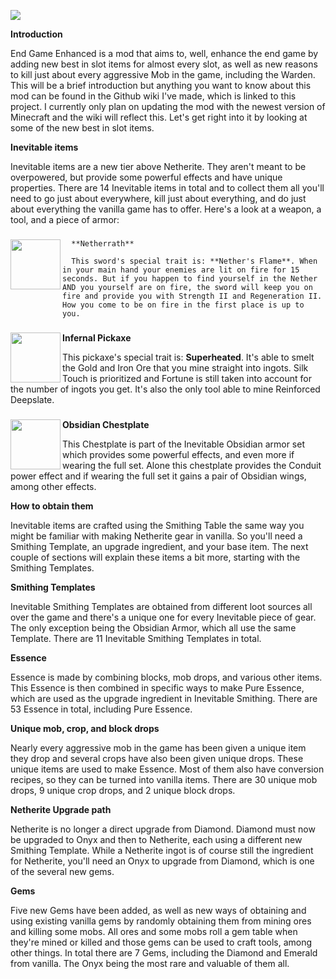 [![](https://img.shields.io/curseforge/dt/973695?logo=curseforge&logoColor=%2329211d&label=Downloads%3A&labelColor=%23F16436&color=%2329211d
)]([https://minecraft.curseforge.com/projects/end-game-enhanced](https://www.curseforge.com/minecraft/mc-mods/end-game-enhanced)https://www.curseforge.com/minecraft/mc-mods/end-game-enhanced)

**Introduction**

End Game Enhanced is a mod that aims to, well, enhance the end game by adding new best in slot items for almost every slot, as well as new reasons to kill just about every aggressive Mob in the game, including the Warden. This will be a brief introduction but anything you want to know about this mod can be found in the Github wiki I've made, which is linked to this project. I currently only plan on updating the mod with the newest version of Minecraft and the wiki will reflect this. Let's get right into it by looking at some of the new best in slot items.

**Inevitable items**

Inevitable items are a new tier above Netherite. They aren't meant to be overpowered, but provide some powerful effects and have unique properties. There are 14 Inevitable items in total and to collect them all you'll need to go just about everywhere, kill just about everything, and do just about everything the vanilla game has to offer. Here's a look at a weapon, a tool, and a piece of armor:

<h3><img align="left" src="https://imgur.com/0r7emKu.gif" height="80" width="80"></h3> 

      **Netherrath**

      This sword's special trait is: **Nether's Flame**. When in your main hand your enemies are lit on fire for 15 seconds. But if you happen to find yourself in the Nether AND you yourself are on fire, the sword will keep you on fire and provide you with Strength II and Regeneration II. How you come to be on fire in the first place is up to you.

<h3><img align="left" src="https://imgur.com/L4nqwPF.gif" height="80" width="80"></h3>

**Infernal Pickaxe**

This pickaxe's special trait is: **Superheated**. It's able to smelt the Gold and Iron Ore that you mine straight into ingots. Silk Touch is prioritized and Fortune is still taken into account for the number of ingots you get. It's also the only tool able to mine Reinforced Deepslate.

<h3><img align="left" src="https://imgur.com/1V3smcc.png" height="80" width="80"></h3>

**Obsidian Chestplate**

This Chestplate is part of the Inevitable Obsidian armor set which provides some powerful effects, and even more if wearing the full set. Alone this chestplate provides the Conduit power effect and if wearing the full set it gains a pair of Obsidian wings, among other effects.

**How to obtain them**

Inevitable items are crafted using the Smithing Table the same way you might be familiar with making Netherite gear in vanilla. So you'll need a Smithing Template, an upgrade ingredient, and your base item. The next couple of sections will explain these items a bit more, starting with the Smithing Templates.

**Smithing Templates**

Inevitable Smithing Templates are obtained from different loot sources all over the game and there's a unique one for every Inevitable piece of gear. The only exception being the Obsidian Armor, which all use the same Template. There are 11 Inevitable Smithing Templates in total.

**Essence**

Essence is made by combining blocks, mob drops, and various other items. This Essence is then combined in specific ways to make Pure Essence, which are used as the upgrade ingredient in Inevitable Smithing. There are 53 Essence in total, including Pure Essence.

**Unique mob, crop, and block drops**

Nearly every aggressive mob in the game has been given a unique item they drop and several crops have also been given unique drops. These unique items are used to make Essence. Most of them also have conversion recipes, so they can be turned into vanilla items. There are 30 unique mob drops, 9 unique crop drops, and 2 unique block drops.

**Netherite Upgrade path**

Netherite is no longer a direct upgrade from Diamond. Diamond must now be upgraded to Onyx and then to Netherite, each using a different new Smithing Template. While a Netherite ingot is of course still the ingredient for Netherite, you'll need an Onyx to upgrade from Diamond, which is one of the several new gems.

**Gems**

Five new Gems have been added, as well as new ways of obtaining and using existing vanilla gems by randomly obtaining them from mining ores and killing some mobs. All ores and some mobs roll a gem table when they're mined or killed and those gems can be used to craft tools, among other things. In total there are 7 Gems, including the Diamond and Emerald from vanilla. The Onyx being the most rare and valuable of them all.
